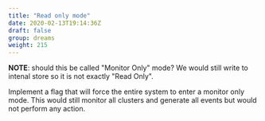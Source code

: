```yaml
---
title: "Read only mode"
date: 2020-02-13T19:14:36Z
draft: false
group: dreams
weight: 215
---
```


**NOTE**: should this be called "Monitor Only" mode?
We would still write to intenal store so it is not exactly "Read Only".

Implement a flag that will force the entire system to enter a monitor only mode.
This would still monitor all clusters and generate all events but would not perform any action.
